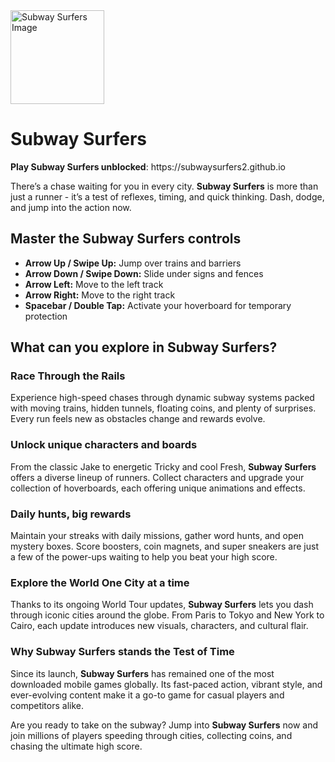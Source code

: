 <div>
  <a href="https://img.enjoy4fun.com/image/500*500/cf3tgnersfeupjlfd890.png" target="_blank">
  <img src="https://img.enjoy4fun.com/image/500*500/cf3tgnersfeupjlfd890.png" width="150" alt="Subway Surfers Image">
</a>

  <h1>Subway Surfers</h1>
  <p><strong>Play Subway Surfers unblocked</strong>: https://subwaysurfers2.github.io</p>
  <p>There’s a chase waiting for you in every city. <strong>Subway Surfers</strong> is more than just a runner - it’s a test of reflexes, timing, and quick thinking. Dash, dodge, and jump into the action now. </p>

  <h2>Master the Subway Surfers controls</h2>

  <ul>
    <li><strong>Arrow Up / Swipe Up:</strong> Jump over trains and barriers</li>
    <li><strong>Arrow Down / Swipe Down:</strong> Slide under signs and fences</li>
    <li><strong>Arrow Left:</strong> Move to the left track</li>
    <li><strong>Arrow Right:</strong> Move to the right track</li>
    <li><strong>Spacebar / Double Tap:</strong> Activate your hoverboard for temporary protection</li>
  </ul>

  <h2>What can you explore in Subway Surfers?</h2>
  <h3>Race Through the Rails</h3>
  <p>Experience high-speed chases through dynamic subway systems packed with moving trains, hidden tunnels, floating coins, and plenty of surprises. Every run feels new as obstacles change and rewards evolve.</p>

  <h3>Unlock unique characters and boards</h3>
  <p>From the classic Jake to energetic Tricky and cool Fresh, <strong>Subway Surfers</strong> offers a diverse lineup of runners. Collect characters and upgrade your collection of hoverboards, each offering unique animations and effects.</p>

  <h3>Daily hunts, big rewards</h3>
  <p>Maintain your streaks with daily missions, gather word hunts, and open mystery boxes. Score boosters, coin magnets, and super sneakers are just a few of the power-ups waiting to help you beat your high score.</p>

  <h3>Explore the World One City at a time</h3>
  <p>Thanks to its ongoing World Tour updates, <strong>Subway Surfers</strong> lets you dash through iconic cities around the globe. From Paris to Tokyo and New York to Cairo, each update introduces new visuals, characters, and cultural flair.</p>

  <h3>Why Subway Surfers stands the Test of Time</h3>
  <p>Since its launch, <strong>Subway Surfers</strong> has remained one of the most downloaded mobile games globally. Its fast-paced action, vibrant style, and ever-evolving content make it a go-to game for casual players and competitors alike.</p>

  <p>Are you ready to take on the subway? Jump into <strong>Subway Surfers</strong> now and join millions of players speeding through cities, collecting coins, and chasing the ultimate high score. </p>
</div>
